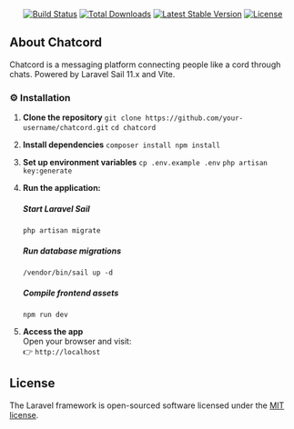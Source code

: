 <p align="center">
<a href="https://github.com/laravel/framework/actions"><img src="https://github.com/laravel/framework/workflows/tests/badge.svg" alt="Build Status"></a>
<a href="https://packagist.org/packages/laravel/framework"><img src="https://img.shields.io/packagist/dt/laravel/framework" alt="Total Downloads"></a>
<a href="https://packagist.org/packages/laravel/framework"><img src="https://img.shields.io/packagist/v/laravel/framework" alt="Latest Stable Version"></a>
<a href="https://packagist.org/packages/laravel/framework"><img src="https://img.shields.io/packagist/l/laravel/framework" alt="License"></a>
</p>

## About Chatcord

Chatcord is a messaging platform connecting people like a cord through chats. Powered by Laravel Sail 11.x and Vite.

### ⚙️ Installation

1. **Clone the repository**
`git clone https://github.com/your-username/chatcord.git`
`cd chatcord`

2. **Install dependencies**
`composer install npm install`

3. **Set up environment variables**
`cp .env.example .env` 
`php artisan key:generate`


4. **Run the application:**
    ##### Start Laravel Sail 
    `php artisan migrate`
     ##### Run database migrations 
    `/vendor/bin/sail up -d `
     ##### Compile frontend assets
    `npm run dev`

5. **Access the app**  
Open your browser and visit:  
👉 `http://localhost`

## License

The Laravel framework is open-sourced software licensed under the [MIT license](https://opensource.org/licenses/MIT).
